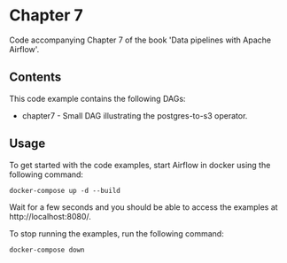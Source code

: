 # Chapter 7

Code accompanying Chapter 7 of the book 'Data pipelines with Apache Airflow'.

## Contents

This code example contains the following DAGs:

- chapter7 - Small DAG illustrating the postgres-to-s3 operator.

## Usage

To get started with the code examples, start Airflow in docker using the following command:

    docker-compose up -d --build

Wait for a few seconds and you should be able to access the examples at http://localhost:8080/.

To stop running the examples, run the following command:

    docker-compose down
